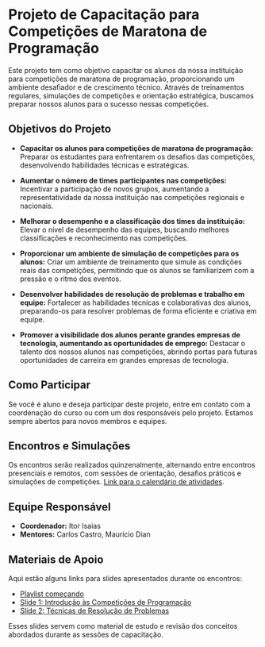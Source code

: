 # Projeto de Capacitação para Competições de Maratona de Programação

Este projeto tem como objetivo capacitar os alunos da nossa instituição para competições de maratona de programação, proporcionando um ambiente desafiador e de crescimento técnico. Através de treinamentos regulares, simulações de competições e orientação estratégica, buscamos preparar nossos alunos para o sucesso nessas competições.

## Objetivos do Projeto

- **Capacitar os alunos para competições de maratona de programação:** Preparar os estudantes para enfrentarem os desafios das competições, desenvolvendo habilidades técnicas e estratégicas.
  
- **Aumentar o número de times participantes nas competições:** Incentivar a participação de novos grupos, aumentando a representatividade da nossa instituição nas competições regionais e nacionais.

- **Melhorar o desempenho e a classificação dos times da instituição:** Elevar o nível de desempenho das equipes, buscando melhores classificações e reconhecimento nas competições.

- **Proporcionar um ambiente de simulação de competições para os alunos:** Criar um ambiente de treinamento que simule as condições reais das competições, permitindo que os alunos se familiarizem com a pressão e o ritmo dos eventos.

- **Desenvolver habilidades de resolução de problemas e trabalho em equipe:** Fortalecer as habilidades técnicas e colaborativas dos alunos, preparando-os para resolver problemas de forma eficiente e criativa em equipe.

- **Promover a visibilidade dos alunos perante grandes empresas de tecnologia, aumentando as oportunidades de emprego:** Destacar o talento dos nossos alunos nas competições, abrindo portas para futuras oportunidades de carreira em grandes empresas de tecnologia.

## Como Participar

Se você é aluno e deseja participar deste projeto, entre em contato com a coordenação do curso ou com um dos responsáveis pelo projeto. Estamos sempre abertos para novos membros e equipes.

## Encontros e Simulações

Os encontros serão realizados quinzenalmente, alternando entre encontros presenciais e remotos, com sessões de orientação, desafios práticos e simulações de competições. [Link para o calendário de atividades](./Calendario/2024.md).

## Equipe Responsável

- **Coordenador:** Itor Isaias
- **Mentores:** Carlos Castro, Mauricio Dian

## Materiais de Apoio

Aqui estão alguns links para slides apresentados durante os encontros:

- [Playlist começando](https://youtube.com/playlist?list=PLhG73Yelerducqws4A2xHJSPUJImbo9ye&si=UxlZFEYtP1KuYtlp)
- [Slide 1: Introdução às Competições de Programação](https://itorisaias.github.io/interfatecs/01)
- [Slide 2: Técnicas de Resolução de Problemas](https://itorisaias.github.io/interfatecs/02)

<!-- - [Slide 3: Estratégias para Competição em Equipe](#link-do-slide-3) -->

Esses slides servem como material de estudo e revisão dos conceitos abordados durante as sessões de capacitação.
